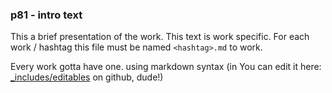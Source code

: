 ### p81 - intro text

This a brief presentation of the work. This text is work specific. For each work / hashtag this file must be named `<hashtag>.md` to work.

Every work gotta have one. using markdown syntax (in You can edit it  here: [_includes/editables](https://github.com/toybreaker/binocle/tree/gh-pages/_includes/editables) on github, dude!)
